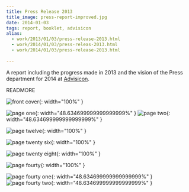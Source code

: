 ```yaml
---
title: Press Release 2013
title_image: press-report-improved.jpg
date: 2014-01-03
tags: report, booklet, advisicon
alias: 
  - work/2013/01/03/press-release-2013.html
  - work/2014/01/03/press-releas-2013.html
  - work/2014/01/03/press-release-2013.html
  
---
```


A report including the progress made in 2013 and the vision of the Press 
department for 2014 at [Advisicon](http://advisicon.com).

READMORE

![front cover](/images/press-report-improved.jpg){: width="100%" }

![page one](/images/press-report-improved2.jpg){: width="48.634699999999999999%" }
![page two](/images/press-report-improved3.jpg){: width="48.634699999999999999%" }

![page twelve](/images/press-report-improved11.jpg){: width="100%" }

![page twenty six](/images/press-report-improved25.jpg){: width="100%" }

![page twenty eight](/images/press-report-improved27.jpg){: width="100%" }

![page fourty](/images/press-report-improved39.jpg){: width="100%" }

![page fourty one](/images/press-report-improved40.jpg){: width="48.634699999999999999%" }
![page fourty two](/images/press-report-improved41.jpg){: width="48.634699999999999999%" }


